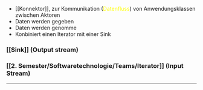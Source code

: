 
- [[Konnektor]], zur Kommunikation (<span style="color:#ffff00">Datenfluss</span>) von Anwendungsklassen zwischen Aktoren
- Daten werden gegeben
- Daten werden genomme
- Konbiniert einen Iterator mit einer Sink

### [[Sink]] (Output stream)

### [[2. Semester/Softwaretechnologie/Teams/Iterator]] (Input Stream)



---

